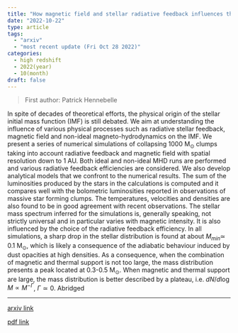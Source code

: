 ```yaml
---
title: "How magnetic field and stellar radiative feedback influences the collapse and the stellar mass spectrum of a massive star forming clump"
date: "2022-10-22"
type: article
tags:
  - "arxiv"
  - "most recent update (Fri Oct 28 2022)"
categories:
  - high redshift
  - 2022(year)
  - 10(month)
draft: false
---
```


> First author: Patrick Hennebelle

 In spite of decades of theoretical efforts, the physical origin of the
stellar initial mass function (IMF) is still debated. We aim at understanding
the influence of various physical processes such as radiative stellar feedback,
magnetic field and non-ideal magneto-hydrodynamics on the IMF. We present a
series of numerical simulations of collapsing 1000 M$_\odot$ clumps taking into
account radiative feedback and magnetic field with spatial resolution down to 1
AU. Both ideal and non-ideal MHD runs are performed and various radiative
feedback efficiencies are considered. We also develop analytical models that we
confront to the numerical results. The sum of the luminosities produced by the
stars in the calculations is computed and it compares well with the bolometric
luminosities reported in observations of massive star forming clumps. The
temperatures, velocities and densities are also found to be in good agreement
with recent observations. The stellar mass spectrum inferred for the
simulations is, generally speaking, not strictly universal and in particular
varies with magnetic intensity. It is also influenced by the choice of the
radiative feedback efficiency. In all simulations, a sharp drop in the stellar
distribution is found at about $M_{min} \simeq$ 0.1 M$_\odot$, which is likely
a consequence of the adiabatic behaviour induced by dust opacities at high
densities. As a consequence, when the combination of magnetic and thermal
support is not too large, the mass distribution presents a peak located at
0.3-0.5 M$_\odot$. When magnetic and thermal support are large, the mass
distribution is better described by a plateau, i.e. $d N / d \log M \propto
M^{-\Gamma}$, $\Gamma \simeq 0$. Abridged

---
[arxiv link](http://arxiv.org/abs/2210.12475v1)

[pdf link](http://arxiv.org/pdf/2210.12475v1)